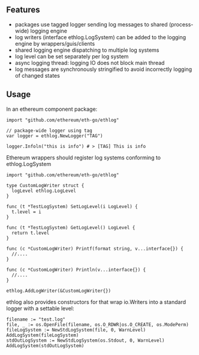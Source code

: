 ## Features

- packages use tagged logger sending log messages to shared (process-wide) logging engine
- log writers (interface ethlog.LogSystem) can be added to the logging engine by wrappers/guis/clients
- shared logging engine dispatching to multiple log systems
- log level can be set separately per log system
- async logging thread: logging IO does not block main thread 
- log messages are synchronously stringified to avoid incorrectly logging of changed states 

## Usage

In an ethereum component package:

    import "github.com/ethereum/eth-go/ethlog"

    // package-wide logger using tag
    var logger = ethlog.NewLogger("TAG")

    logger.Infoln("this is info") # > [TAG] This is info

Ethereum wrappers should register log systems conforming to ethlog.LogSystem

    import "github.com/ethereum/eth-go/ethlog"
    
    type CustomLogWriter struct {
      logLevel ethlog.LogLevel
    }

    func (t *TestLogSystem) SetLogLevel(i LogLevel) {
      t.level = i
    }

    func (t *TestLogSystem) GetLogLevel() LogLevel {
      return t.level
    }

    func (c *CustomLogWriter) Printf(format string, v...interface{}) {
      //....
    }

    func (c *CustomLogWriter) Println(v...interface{}) {
      //....
    }

    ethlog.AddLogWriter(&CustomLogWriter{})

ethlog also provides constructors for that wrap io.Writers into a standard logger with a settable level:

    filename := "test.log"
    file, _ := os.OpenFile(filename, os.O_RDWR|os.O_CREATE, os.ModePerm)
    fileLogSystem := NewStdLogSystem(file, 0, WarnLevel)
    AddLogSystem(fileLogSystem)
    stdOutLogSystem := NewStdLogSystem(os.Stdout, 0, WarnLevel)
    AddLogSystem(stdOutLogSystem)




